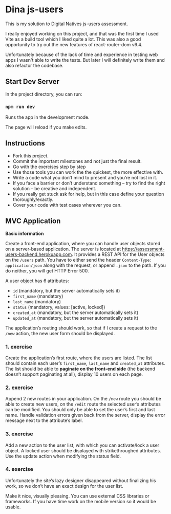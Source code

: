 # Dina js-users

This is my solution to Digital Natives js-users assessment.

I really enjoyed working on this project, and that was the first time I used Vite as a build tool which I liked quite a lot. This was also a good opportunity to 
try out the new features of react-router-dom v6.4.

Unfortunately because of the lack of time and experience in testing web apps I wasn't able to write the tests. But later I will definitely write them and also refactor
the codebase.

## Start Dev Server

In the project directory, you can run:

### `npm run dev`

Runs the app in the development mode.

The page will reload if you make edits.

## Instructions

- Fork this project.
- Commit the important milestones and not just the final result.
- Go with the exercises step by step
- Use those tools you can work the the quickest, the more effective with.
- Write a code what you don’t mind to present and you’re not lost in it.
- If you face a barrier or don’t understand something – try to find the right
	solution – be creative and independent.
- If you really get stuck ask for help, but in this case define your question
	thoroughly/exactly.
- Cover your code with test cases wherever you can.

## MVC Application

**Basic information**

Create a front-end application, where you can handle user objects stored on a
server-based application. The server is located at https://assessment-users-backend.herokuapp.com.
It provides a REST API for the User objects on the `/users` path.
You have to either send the header `Content-Type: application/json` along with the request,
or append `.json` to the path. If you do neither, you will get HTTP Error 500.

A user object has 6 attributes:

- `id` (mandatory, but the server automatically sets it)
- `first_name` (mandatory)
- `last_name` (mandatory)
- `status` (mandatory, values: [active, locked])
- `created_at` (mandatory, but the server automatically sets it)
- `updated_at` (mandatory, but the server automatically sets it)

The application’s routing should work, so that if I create a request to the
`/new` action, the new user form should be displayed.

### 1. exercise

Create the application’s first route, where the users are listed. The list
should contain each user’s `first_name`, `last_name` and `created_at` attributes.
The list should be able to **paginate on the front-end side**
(the backend doesn’t support paginating at all), display 10 users on each page.

### 2. exercise

Append 2 new routes in your application. On the `/new` route you should be able
to create new users, on the `/edit` route the selected user’s attributes can be
modified. You should only be able to set the user’s first and last name.
Handle validation errors given back from the server, display the error message
next to the attribute’s label.

### 3. exercise

Add a new action to the user list, with which you can activate/lock a user
object. A locked user should be displayed with strikethroughed attributes.
Use the update action when modifying the status field.

### 4. exercise

Unfortunately the site’s lazy designer disappeared without finalizing his work,
so we don’t have an exact design for the user list.

Make it nice, visually pleasing. You can use external CSS libraries or
frameworks. If you have time work on the mobile version so it would be usable.
